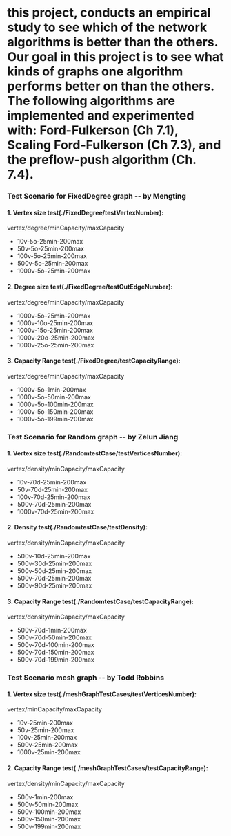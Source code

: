 # this project, conducts an empirical study to see which of the network algorithms is better than the others. Our goal in this project is to see what kinds of graphs one algorithm performs better on than the others. The following algorithms are implemented and experimented with: Ford-Fulkerson (Ch 7.1), Scaling Ford-Fulkerson (Ch 7.3), and the preflow-push algorithm (Ch. 7.4).


### Test Scenario for FixedDegree graph  -- by Mengting
#### 1. Vertex size test(./FixedDegree/testVertexNumber):
vertex/degree/minCapacity/maxCapacity
- 10v-5o-25min-200max
- 50v-5o-25min-200max
- 100v-5o-25min-200max
- 500v-5o-25min-200max
- 1000v-5o-25min-200max

#### 2. Degree size test(./FixedDegree/testOutEdgeNumber):
vertex/degree/minCapacity/maxCapacity
- 1000v-5o-25min-200max
- 1000v-10o-25min-200max
- 1000v-15o-25min-200max
- 1000v-20o-25min-200max
- 1000v-25o-25min-200max


#### 3. Capacity Range test(./FixedDegree/testCapacityRange):
vertex/degree/minCapacity/maxCapacity
- 1000v-5o-1min-200max
- 1000v-5o-50min-200max
- 1000v-5o-100min-200max
- 1000v-5o-150min-200max
- 1000v-5o-199min-200max


### Test Scenario for Random graph  -- by Zelun Jiang
#### 1. Vertex size test(./RandomtestCase/testVerticesNumber):
vertex/density/minCapacity/maxCapacity
- 10v-70d-25min-200max
- 50v-70d-25min-200max
- 100v-70d-25min-200max
- 500v-70d-25min-200max
- 1000v-70d-25min-200max

#### 2. Density test(./RandomtestCase/testDensity):
vertex/density/minCapacity/maxCapacity
- 500v-10d-25min-200max
- 500v-30d-25min-200max
- 500v-50d-25min-200max
- 500v-70d-25min-200max
- 500v-90d-25min-200max


#### 3. Capacity Range test(./RandomtestCase/testCapacityRange):
vertex/density/minCapacity/maxCapacity
- 500v-70d-1min-200max
- 500v-70d-50min-200max
- 500v-70d-100min-200max
- 500v-70d-150min-200max
- 500v-70d-199min-200max

### Test Scenario mesh graph  -- by Todd Robbins
#### 1. Vertex size test(./meshGraphTestCases/testVerticesNumber):
vertex/minCapacity/maxCapacity
- 10v-25min-200max
- 50v-25min-200max
- 100v-25min-200max
- 500v-25min-200max
- 1000v-25min-200max
#### 2. Capacity Range test(./meshGraphTestCases/testCapacityRange):
vertex/density/minCapacity/maxCapacity
- 500v-1min-200max
- 500v-50min-200max
- 500v-100min-200max
- 500v-150min-200max
- 500v-199min-200max

